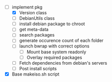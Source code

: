 - [ ] implement pkg
	- [x] Version class
	- [ ] DebianUtils class
	- [ ] install debian package to chroot
	- [ ] get meta-data
	- [ ] search packages
	- [ ] generate occurence count of each folder
	- [ ] launch bwrap with correct options
		- [ ] Mount base system readonly
		- [ ] Overlay required packages
	- [ ] Fetch dependencies from debian's servers
	- [ ] Post install scripts

- [x] Base makeiso.sh script
